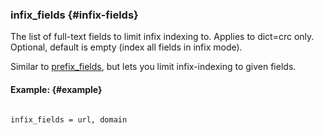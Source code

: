 ### infix_fields {#infix-fields}

The list of full-text fields to limit infix indexing to. Applies to dict=crc only. Optional, default is empty (index all fields in infix mode).

Similar to [prefix_fields](../../index_configuration_options/prefixfields.md), but lets you limit infix-indexing to given fields.

#### Example: {#example}

```

infix_fields = url, domain

```